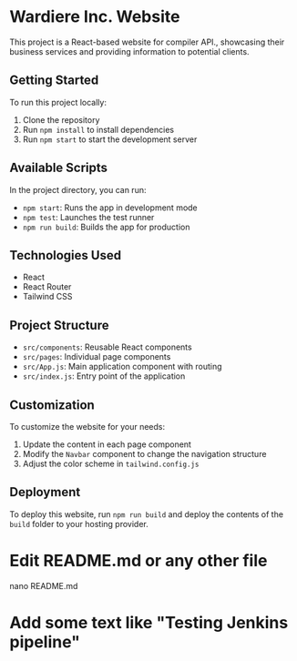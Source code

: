 # Wardiere Inc. Website

This project is a React-based website for compiler API., showcasing their business services and providing information to potential clients.

## Getting Started

To run this project locally:

1. Clone the repository
2. Run `npm install` to install dependencies
3. Run `npm start` to start
the development server

## Available Scripts

In the project directory, you can run:

- `npm start`: Runs the app in development mode
- `npm test`: Launches the test runner
- `npm run build`: Builds the app for production

## Technologies Used

- React
- React Router
- Tailwind CSS

## Project Structure

- `src/components`: Reusable React components
- `src/pages`: Individual page components
- `src/App.js`: Main application component with routing
- `src/index.js`: Entry point of the application

## Customization

To customize the website for your needs:

1. Update the content in each page component
2. Modify the `Navbar` component to change the navigation structure
3. Adjust the color scheme in `tailwind.config.js`

## Deployment

To deploy this website, run `npm run build` and deploy the contents of the `build` folder to your hosting provider.

# Edit README.md or any other file
nano README.md
# Add some text like "Testing Jenkins pipeline"